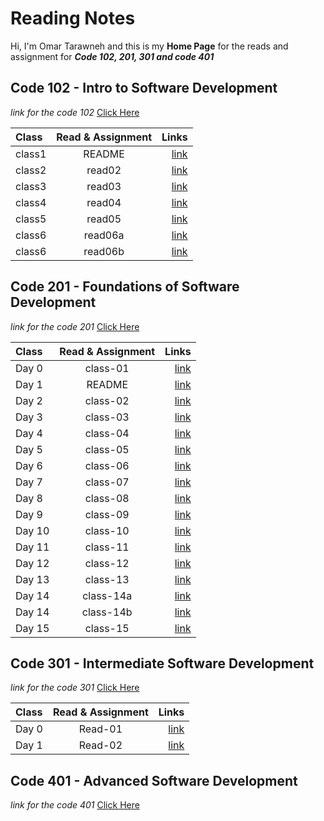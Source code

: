 # Reading Notes

Hi, I'm Omar Tarawneh and this is my **Home Page** for the reads and assignment for _**Code 102, 201, 301 and code 401**_

<!-- ![code](https://wallpapercave.com/wp/wp2936933.jpg) -->

## Code 102 - Intro to Software Development

_link for the code 102_ [Click Here](reading-notes-code102/README.md)

| Class  | Read & Assignment |                                                         Links |
| :----- | :---------------: | ------------------------------------------------------------: |
| class1 |      README       |  [link](https://omar-tarawneh.github.io/reading-notes/reading-notes-code102) |
| class2 |      read02       |  [link](https://omar-tarawneh.github.io/reading-notes/reading-notes-code102/read02) |
| class3 |      read03       |  [link](https://omar-tarawneh.github.io/reading-notes/reading-notes-code102/read03) |
| class4 |      read04       |  [link](https://omar-tarawneh.github.io/reading-notes/reading-notes-code102/read04) |
| class5 |      read05       |  [link](https://omar-tarawneh.github.io/reading-notes/reading-notes-code102/read05) |
| class6 |      read06a      |  [link](https://omar-tarawneh.github.io/reading-notes/reading-notes-code102/read06a) |
| class6 |      read06b      |  [link](https://omar-tarawneh.github.io/reading-notes/reading-notes-code102/read06b) |

## Code 201 - Foundations of Software Development

_link for the code 201_ [Click Here](reading-notes-code201/README.md)

| Class  | Read & Assignment |                                                          Links |
| :----- | :---------------: | -------------------------------------------------------------: |
| Day 0  |     class-01      | [link](https://omar-tarawneh.github.io/reading-notes/reading-notes-code201/class-01) |
| Day 1  |      README       |         [link](https://omar-tarawneh.github.io/reading-notes/reading-notes-code201) |
| Day 2  |     class-02      | [link](https://omar-tarawneh.github.io/reading-notes/reading-notes-code201/class-02) |
| Day 3  |     class-03      | [link](https://omar-tarawneh.github.io/reading-notes/reading-notes-code201/class-03) |
| Day 4  |     class-04      | [link](https://omar-tarawneh.github.io/reading-notes/reading-notes-code201/class-04) |
| Day 5  |     class-05      | [link](https://omar-tarawneh.github.io/reading-notes/reading-notes-code201/class-05) |
| Day 6  |     class-06      | [link](https://omar-tarawneh.github.io/reading-notes/reading-notes-code201/class-06) |
| Day 7  |     class-07      | [link](https://omar-tarawneh.github.io/reading-notes/reading-notes-code201/class-07) |
| Day 8  |     class-08      | [link](https://omar-tarawneh.github.io/reading-notes/reading-notes-code201/class-08) |
| Day 9  |     class-09      | [link](https://omar-tarawneh.github.io/reading-notes/reading-notes-code201/class-09) |
| Day 10 |     class-10      | [link](https://omar-tarawneh.github.io/reading-notes/reading-notes-code201/class-10) |
| Day 11 |     class-11      | [link](https://omar-tarawneh.github.io/reading-notes/reading-notes-code201/class-11) |
| Day 12 |     class-12      | [link](https://omar-tarawneh.github.io/reading-notes/reading-notes-code201/class-12) |
| Day 13 |     class-13      | [link](https://omar-tarawneh.github.io/reading-notes/reading-notes-code201/class-13) |
| Day 14 |     class-14a     |[link](https://omar-tarawneh.github.io/reading-notes/reading-notes-code201/class-14a) |
| Day 14 |     class-14b     |[link](https://omar-tarawneh.github.io/reading-notes/reading-notes-code201/class-14b) |
| Day 15 |     class-15      |         [link](https://omar-tarawneh.github.io/reading-notes/reading-notes-code201) |

## Code 301 - Intermediate Software Development

_link for the code 301_ [Click Here](reading-notes-code301/README.md)


| Class  | Read & Assignment |                                                          Links |
| :----- | :---------------: | -------------------------------------------------------------: |
| Day 0  |     Read-01     | [link](https://omar-tarawneh.github.io/reading-notes/reading-notes-code301/read-01) |
| Day 1  |     Read-02     | [link](https://omar-tarawneh.github.io/reading-notes/reading-notes-code301/read-02) |

## Code 401 - Advanced Software Development

_link for the code 401_ [Click Here](#)
